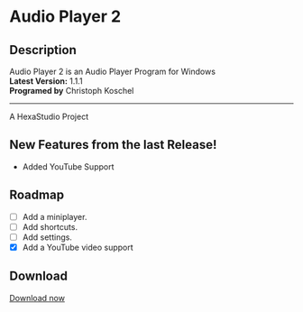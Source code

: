 # Audio Player 2

## Description
Audio Player 2 is an Audio Player Program for Windows\
**Latest Version:** 1.1.1\
**Programed by** Christoph Koschel

-----------------
A HexaStudio Project 

## New Features from the last Release!
  - Added YouTube Support

## Roadmap
 
 - [ ] Add a miniplayer.
 - [ ] Add shortcuts.
 - [ ] Add settings.
 - [x] Add a YouTube video support

## Download
[Download now](https://hexa-studio.de)
